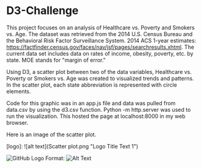 # D3-Challenge
This project focuses on an analysis of Healthcare vs. Poverty and Smokers vs. Age. The dataset was retrieved from the 2014 U.S. Census Bureau and the Behavioral Risk Factor Surveillance System. 2014 ACS 1-year estimates: https://factfinder.census.gov/faces/nav/jsf/pages/searchresults.xhtml. The current data set includes data on rates of income, obesity, poverty, etc. by state. MOE stands for "margin of error."

Using D3, a scatter plot between two of the data variables, Healthcare vs. Poverty or Smokers vs. Age was created to visualized trends and patterns. In the scatter plot, each state abbreviation is represented with circle elements. 

Code for this graphic was in an app.js file and data was pulled from data.csv by using the d3.csv function. Python -m http.server was used to run the visualization. This hosted the page at localhost:8000 in my web browser.

Here is an image of the scatter plot.



[logo]:
![alt text](Scatter plot.png "Logo Title Text 1")



![GitHub Logo](/images/logo.png)
Format: ![Alt Text](url)





 




